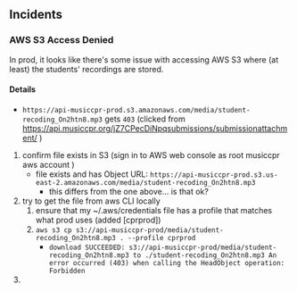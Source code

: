 ## Incidents

### AWS S3 Access Denied
In prod, it looks like there's some issue with accessing AWS S3 where (at least) the students' recordings are stored.

#### Details
* `https://api-musiccpr-prod.s3.amazonaws.com/media/student-recoding_On2htn8.mp3` gets `403` (clicked from https://api.musiccpr.org/jZ7CPecDiNpqsubmissions/submissionattachment/ )

1. confirm file exists in S3 (sign in to AWS web console as root musiccpr aws account )
    * file exists and has Object URL: `https://api-musiccpr-prod.s3.us-east-2.amazonaws.com/media/student-recoding_On2htn8.mp3`
        * this differs from the one above... is that ok?
1. try to get the file from aws CLI locally
    1. ensure that my ~/.aws/credentials file has a profile that matches what prod uses (added [cprprod])
    1. `aws s3 cp s3://api-musiccpr-prod/media/student-recoding_On2htn8.mp3 . --profile cprprod`
        * `download SUCCEEDED: s3://api-musiccpr-prod/media/student-recoding_On2htn8.mp3 to ./student-recoding_On2htn8.mp3 An error occurred (403) when calling the HeadObject operation: Forbidden`
1. 
